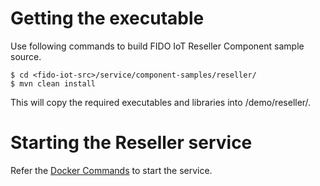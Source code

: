 # Getting the executable

Use following commands to build FIDO IoT Reseller Component sample source.
```
$ cd <fido-iot-src>/service/component-samples/reseller/
$ mvn clean install
```

This will copy the required executables and libraries into <fido-iot-src>/demo/reseller/.

# Starting the Reseller service

Refer the [Docker Commands](../README.md/#docker-commands) to start the service.